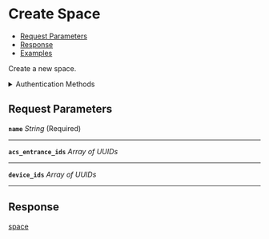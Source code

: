 # Create Space

- [Request Parameters](./#request-parameters)
- [Response](./#response)
- [Examples](./#examples)

Create a new space.


<details>

<summary>Authentication Methods</summary>

- API key
- Personal access token
  <br>Must also include the `seam-workspace` header in the request.

To learn more, see [Authentication](https://docs.seam.co/latest/api/authentication).
</details>

## Request Parameters

**`name`** *String* (Required)

---

**`acs_entrance_ids`** *Array* *of UUIDs*

---

**`device_ids`** *Array* *of UUIDs*

---


## Response

[space](./)

